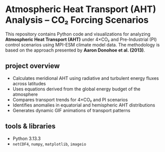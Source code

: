 # Atmospheric Heat Transport (AHT) Analysis – CO₂ Forcing Scenarios

This repository contains Python code and visualizations for analyzing **Atmospheric Heat Transport (AHT)** under 4×CO₂ and Pre-Industrial (PI) control scenarios using MPI-ESM climate model data. The methodology is based on the approach presented by **Aaron Donohoe et al. (2013)**.

## project overview

- Calculates meridional AHT using radiative and turbulent energy fluxes across latitudes
- Uses equations derived from the global energy budget of the atmosphere
- Compares transport trends for 4×CO₂ and PI scenarios
- Identifies anomalies in equatorial and hemispheric AHT distributions
- Generates dynamic GIF animations of transport patterns

## tools & libraries

- Python 3.13.3 
- `netCDF4`, `numpy`, `matplotlib`, `imageio` 



